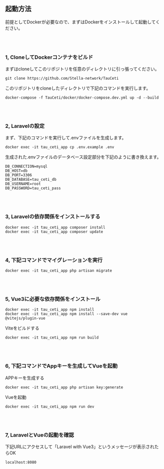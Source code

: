 <h2>起動方法</h2>

前提としてDockerが必要なので、まずはDockerをインストールして起動してください。

<br>
<br>

<h3>1, CloneしてDockerコンテナをビルド</h3>
まずはcloneしてこのリポジトリを任意のディレクトリに引っ張ってください。

```
git clone https://github.com/Stella-network/TauCeti
```

このリポジトリをcloneしたディレクトリで下記のコマンドを実行します。

```
docker-compose -f TauCeti/docker/docker-compose.dev.yml up -d --build
```

<br>
<br>

<h3>2, Laravelの設定</h3>

まず、下記のコマンドを実行して.envファイルを生成します。

```
docker exec -it tau_ceti_app cp .env.example .env 
```

生成された.envファイルのデータベース設定部分を下記のように書き換えます。

```
DB_CONNECTION=mysql
DB_HOST=db
DB_PORT=3306
DB_DATABASE=tau_ceti_db
DB_USERNAME=root
DB_PASSWORD=tau_ceti_pass
```

<br>
<br>

<h3>3, Laravelの依存関係をインストールする</h3>

```
docker exec -it tau_ceti_app composer install
docker exec -it tau_ceti_app composer update
```

<br>
<br>

<h3>4, 下記コマンドでマイグレーションを実行</h3>

```
docker exec -it tau_ceti_app php artisan migrate
```

<br>
<br>

<h3>5, Vue3に必要な依存関係をインストール</h3>

```
docker exec -it tau_ceti_app npm install
docker exec -it tau_ceti_app npm install --save-dev vue @vitejs/plugin-vue
```

Viteをビルドする
```
docker exec -it tau_ceti_app npm run build
```


<br>
<br>

<h3>6, 下記コマンドでAppキーを生成してVueを起動</h3>

APPキーを生成する

```
docker exec -it tau_ceti_app php artisan key:generate
```

Vueを起動
```
docker exec -it tau_ceti_app npm run dev
```

<br>
<br>

<h3>7, LaravelとVueの起動を確認</h3>

下記URLにアクセスして「Laravel with Vue3」というメッセージが表示されたらOK

```
localhost:8080
```
<br>
<br>
